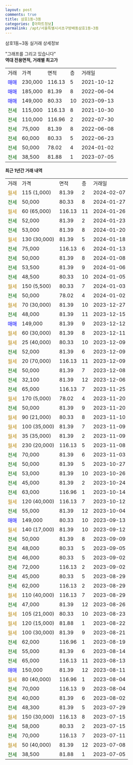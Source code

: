 ```yaml
---
layout: post
comments: true
title: 삼호1동~3동
categories: [아파트정보]
permalink: /apt/서울특별시서초구방배동삼호1동~3동
---
```


삼호1동~3동 실거래 상세정보

<script type="text/javascript">
  google.charts.load('current', {'packages':['line', 'corechart']});
  google.charts.setOnLoadCallback(drawChart);

  function drawChart() {
    var data = new google.visualization.DataTable();
    data.addColumn('date', '거래일');
    data.addColumn('number', "매매");
    data.addColumn('number', "전세");
    data.addColumn('number', "전매");

    data.addRows([[new Date(Date.parse("2024-02-07")), null, null, null], [new Date(Date.parse("2024-01-27")), null, 50000, null], [new Date(Date.parse("2024-01-26")), null, null, null], [new Date(Date.parse("2024-01-23")), null, 52000, null], [new Date(Date.parse("2024-01-20")), null, 53000, null], [new Date(Date.parse("2024-01-18")), null, null, null], [new Date(Date.parse("2024-01-13")), null, 75000, null], [new Date(Date.parse("2024-01-08")), null, 50000, null], [new Date(Date.parse("2024-01-06")), null, 53500, null], [new Date(Date.parse("2024-01-05")), null, 48500, null], [new Date(Date.parse("2024-01-03")), null, null, null], [new Date(Date.parse("2024-01-02")), null, 50000, null], [new Date(Date.parse("2023-12-27")), null, null, null], [new Date(Date.parse("2023-12-15")), null, 48000, null], [new Date(Date.parse("2023-12-12")), 149000, null, null], [new Date(Date.parse("2023-12-11")), null, null, null], [new Date(Date.parse("2023-12-09")), null, null, null], [new Date(Date.parse("2023-12-09")), null, 52000, null], [new Date(Date.parse("2023-12-09")), null, null, null], [new Date(Date.parse("2023-12-08")), null, 50000, null], [new Date(Date.parse("2023-12-06")), null, 32100, null], [new Date(Date.parse("2023-11-25")), null, 65000, null], [new Date(Date.parse("2023-11-20")), null, null, null], [new Date(Date.parse("2023-11-20")), null, 50000, null], [new Date(Date.parse("2023-11-10")), null, null, null], [new Date(Date.parse("2023-11-09")), null, null, null], [new Date(Date.parse("2023-11-09")), null, null, null], [new Date(Date.parse("2023-11-08")), null, null, null], [new Date(Date.parse("2023-11-03")), null, 70000, null], [new Date(Date.parse("2023-10-27")), null, 50000, null], [new Date(Date.parse("2023-10-26")), null, 53000, null], [new Date(Date.parse("2023-10-24")), null, 45000, null], [new Date(Date.parse("2023-10-14")), null, 63000, null], [new Date(Date.parse("2023-10-12")), null, null, null], [new Date(Date.parse("2023-10-04")), null, 55000, null], [new Date(Date.parse("2023-09-13")), 149000, null, null], [new Date(Date.parse("2023-09-12")), null, null, null], [new Date(Date.parse("2023-09-09")), null, 50000, null], [new Date(Date.parse("2023-09-05")), null, 48000, null], [new Date(Date.parse("2023-09-02")), null, 46000, null], [new Date(Date.parse("2023-09-02")), null, 72000, null], [new Date(Date.parse("2023-08-29")), null, 45000, null], [new Date(Date.parse("2023-08-29")), null, 62000, null], [new Date(Date.parse("2023-08-29")), null, null, null], [new Date(Date.parse("2023-08-26")), null, 47000, null], [new Date(Date.parse("2023-08-23")), null, null, null], [new Date(Date.parse("2023-08-22")), null, null, null], [new Date(Date.parse("2023-08-21")), null, null, null], [new Date(Date.parse("2023-08-19")), null, 62000, null], [new Date(Date.parse("2023-08-14")), null, 55000, null], [new Date(Date.parse("2023-08-13")), null, 65000, null], [new Date(Date.parse("2023-08-11")), 150000, null, null], [new Date(Date.parse("2023-08-04")), null, null, null], [new Date(Date.parse("2023-08-04")), null, 70000, null], [new Date(Date.parse("2023-08-02")), null, 40000, null], [new Date(Date.parse("2023-07-29")), null, 48300, null], [new Date(Date.parse("2023-07-15")), null, null, null], [new Date(Date.parse("2023-07-15")), null, 58000, null], [new Date(Date.parse("2023-07-11")), null, 70000, null], [new Date(Date.parse("2023-07-08")), null, null, null], [new Date(Date.parse("2023-07-05")), null, 38500, null]]);

    var options = {
      hAxis: {
        format: 'yyyy/MM/dd'
      },    
      lineWidth: 0,
      pointsVisible: true,    
      title: '최근 1년간 유형별 실거래가 분포',
      legend: { position: 'bottom' }
    };

    var formatter = new google.visualization.NumberFormat({pattern:'###,###'} );
    formatter.format(data, 1);
    formatter.format(data, 2);
    
    setTimeout(function() {
        var chart = new google.visualization.LineChart(document.getElementById('columnchart_material'));
        chart.draw(data, (options));
        document.getElementById('loading').style.display = 'none';
    }, 200);
  }
</script>


<div id="loading" style="z-index:20; display: block; margin-left: 0px">"그래프를 그리고 있습니다"</div>
<div id="columnchart_material" style="width: 95%; margin-left: 0px; display: block"></div>
<!-- contents start -->
<b>역대 전용면적, 거래별 최고가</b>
<table class="sortable">
    <tr>
      <td>거래</td>
      <td>가격</td>
      <td>면적</td>
      <td>층</td>
      <td>거래일</td>
    </tr>
        <tr>
          <td><a style="color: blue">매매</a></td>
          <td>230,000</td>
          <td>116.13</td>
          <td>5</td>
          <td>2021-10-12</td>
        </tr>            <tr>
          <td><a style="color: blue">매매</a></td>
          <td>185,000</td>
          <td>81.39</td>
          <td>8</td>
          <td>2022-06-04</td>
        </tr>            <tr>
          <td><a style="color: blue">매매</a></td>
          <td>149,000</td>
          <td>80.33</td>
          <td>10</td>
          <td>2023-09-13</td>
        </tr>        
        <tr>
              <td><a style="color: darkgreen">전세</a></td>
              <td>115,000</td>
              <td>116.13</td>
              <td>8</td>
              <td>2021-10-30</td>
            </tr>            <tr>
              <td><a style="color: darkgreen">전세</a></td>
              <td>110,000</td>
              <td>116.96</td>
              <td>2</td>
              <td>2022-07-30</td>
            </tr>            <tr>
              <td><a style="color: darkgreen">전세</a></td>
              <td>75,000</td>
              <td>81.39</td>
              <td>8</td>
              <td>2022-06-08</td>
            </tr>            <tr>
              <td><a style="color: darkgreen">전세</a></td>
              <td>60,000</td>
              <td>80.33</td>
              <td>5</td>
              <td>2022-06-23</td>
            </tr>            <tr>
              <td><a style="color: darkgreen">전세</a></td>
              <td>50,000</td>
              <td>78.02</td>
              <td>4</td>
              <td>2024-01-02</td>
            </tr>            <tr>
              <td><a style="color: darkgreen">전세</a></td>
              <td>38,500</td>
              <td>81.88</td>
              <td>1</td>
              <td>2023-07-05</td>
            </tr>        
    
</table>

<b>최근 1년간 거래 내역</b>

<table class="sortable">
    <tr>
      <td>거래</td>
      <td>가격</td>
      <td>면적</td>
      <td>층</td>
      <td>거래일</td>
    </tr>
    <tr>
      <td><a style="color: darkgoldenrod">월세</a></td>
      <td>115 (1,000)</td>
      <td>81.39</td>
      <td>2</td>
      <td>2024-02-07</td>
    </tr>          <tr>
      <td><a style="color: darkgreen">전세</a></td>
      <td>50,000</td>
      <td>80.33</td>
      <td>8</td>
      <td>2024-01-27</td>
    </tr>          <tr>
      <td><a style="color: darkgoldenrod">월세</a></td>
      <td>60 (65,000)</td>
      <td>116.13</td>
      <td>11</td>
      <td>2024-01-26</td>
    </tr>          <tr>
      <td><a style="color: darkgreen">전세</a></td>
      <td>52,000</td>
      <td>81.39</td>
      <td>2</td>
      <td>2024-01-23</td>
    </tr>          <tr>
      <td><a style="color: darkgreen">전세</a></td>
      <td>53,000</td>
      <td>81.39</td>
      <td>8</td>
      <td>2024-01-20</td>
    </tr>          <tr>
      <td><a style="color: darkgoldenrod">월세</a></td>
      <td>130 (30,000)</td>
      <td>81.39</td>
      <td>5</td>
      <td>2024-01-18</td>
    </tr>          <tr>
      <td><a style="color: darkgreen">전세</a></td>
      <td>75,000</td>
      <td>116.13</td>
      <td>6</td>
      <td>2024-01-13</td>
    </tr>          <tr>
      <td><a style="color: darkgreen">전세</a></td>
      <td>50,000</td>
      <td>81.39</td>
      <td>8</td>
      <td>2024-01-08</td>
    </tr>          <tr>
      <td><a style="color: darkgreen">전세</a></td>
      <td>53,500</td>
      <td>81.39</td>
      <td>9</td>
      <td>2024-01-06</td>
    </tr>          <tr>
      <td><a style="color: darkgreen">전세</a></td>
      <td>48,500</td>
      <td>80.33</td>
      <td>10</td>
      <td>2024-01-05</td>
    </tr>          <tr>
      <td><a style="color: darkgoldenrod">월세</a></td>
      <td>150 (5,500)</td>
      <td>80.33</td>
      <td>7</td>
      <td>2024-01-03</td>
    </tr>          <tr>
      <td><a style="color: darkgreen">전세</a></td>
      <td>50,000</td>
      <td>78.02</td>
      <td>4</td>
      <td>2024-01-02</td>
    </tr>          <tr>
      <td><a style="color: darkgoldenrod">월세</a></td>
      <td>70 (30,000)</td>
      <td>81.39</td>
      <td>10</td>
      <td>2023-12-27</td>
    </tr>          <tr>
      <td><a style="color: darkgreen">전세</a></td>
      <td>48,000</td>
      <td>81.39</td>
      <td>11</td>
      <td>2023-12-15</td>
    </tr>          <tr>
      <td><a style="color: blue">매매</a></td>
      <td>149,000</td>
      <td>81.39</td>
      <td>9</td>
      <td>2023-12-12</td>
    </tr>          <tr>
      <td><a style="color: darkgoldenrod">월세</a></td>
      <td>60 (30,000)</td>
      <td>81.39</td>
      <td>8</td>
      <td>2023-12-11</td>
    </tr>          <tr>
      <td><a style="color: darkgoldenrod">월세</a></td>
      <td>25 (40,000)</td>
      <td>80.33</td>
      <td>10</td>
      <td>2023-12-09</td>
    </tr>          <tr>
      <td><a style="color: darkgreen">전세</a></td>
      <td>52,000</td>
      <td>81.39</td>
      <td>6</td>
      <td>2023-12-09</td>
    </tr>          <tr>
      <td><a style="color: darkgoldenrod">월세</a></td>
      <td>20 (70,000)</td>
      <td>116.13</td>
      <td>11</td>
      <td>2023-12-09</td>
    </tr>          <tr>
      <td><a style="color: darkgreen">전세</a></td>
      <td>50,000</td>
      <td>81.39</td>
      <td>7</td>
      <td>2023-12-08</td>
    </tr>          <tr>
      <td><a style="color: darkgreen">전세</a></td>
      <td>32,100</td>
      <td>81.39</td>
      <td>12</td>
      <td>2023-12-06</td>
    </tr>          <tr>
      <td><a style="color: darkgreen">전세</a></td>
      <td>65,000</td>
      <td>116.13</td>
      <td>7</td>
      <td>2023-11-25</td>
    </tr>          <tr>
      <td><a style="color: darkgoldenrod">월세</a></td>
      <td>170 (5,000)</td>
      <td>78.02</td>
      <td>4</td>
      <td>2023-11-20</td>
    </tr>          <tr>
      <td><a style="color: darkgreen">전세</a></td>
      <td>50,000</td>
      <td>81.39</td>
      <td>9</td>
      <td>2023-11-20</td>
    </tr>          <tr>
      <td><a style="color: darkgoldenrod">월세</a></td>
      <td>90 (21,000)</td>
      <td>80.33</td>
      <td>8</td>
      <td>2023-11-10</td>
    </tr>          <tr>
      <td><a style="color: darkgoldenrod">월세</a></td>
      <td>100 (35,000)</td>
      <td>81.39</td>
      <td>7</td>
      <td>2023-11-09</td>
    </tr>          <tr>
      <td><a style="color: darkgoldenrod">월세</a></td>
      <td>35 (35,000)</td>
      <td>81.39</td>
      <td>2</td>
      <td>2023-11-09</td>
    </tr>          <tr>
      <td><a style="color: darkgoldenrod">월세</a></td>
      <td>230 (20,000)</td>
      <td>116.13</td>
      <td>5</td>
      <td>2023-11-08</td>
    </tr>          <tr>
      <td><a style="color: darkgreen">전세</a></td>
      <td>70,000</td>
      <td>81.39</td>
      <td>6</td>
      <td>2023-11-03</td>
    </tr>          <tr>
      <td><a style="color: darkgreen">전세</a></td>
      <td>50,000</td>
      <td>81.39</td>
      <td>5</td>
      <td>2023-10-27</td>
    </tr>          <tr>
      <td><a style="color: darkgreen">전세</a></td>
      <td>53,000</td>
      <td>81.39</td>
      <td>10</td>
      <td>2023-10-26</td>
    </tr>          <tr>
      <td><a style="color: darkgreen">전세</a></td>
      <td>45,000</td>
      <td>81.39</td>
      <td>2</td>
      <td>2023-10-24</td>
    </tr>          <tr>
      <td><a style="color: darkgreen">전세</a></td>
      <td>63,000</td>
      <td>116.96</td>
      <td>1</td>
      <td>2023-10-14</td>
    </tr>          <tr>
      <td><a style="color: darkgoldenrod">월세</a></td>
      <td>120 (40,000)</td>
      <td>116.13</td>
      <td>7</td>
      <td>2023-10-12</td>
    </tr>          <tr>
      <td><a style="color: darkgreen">전세</a></td>
      <td>55,000</td>
      <td>81.39</td>
      <td>12</td>
      <td>2023-10-04</td>
    </tr>          <tr>
      <td><a style="color: blue">매매</a></td>
      <td>149,000</td>
      <td>80.33</td>
      <td>10</td>
      <td>2023-09-13</td>
    </tr>          <tr>
      <td><a style="color: darkgoldenrod">월세</a></td>
      <td>140 (17,000)</td>
      <td>81.39</td>
      <td>10</td>
      <td>2023-09-12</td>
    </tr>          <tr>
      <td><a style="color: darkgreen">전세</a></td>
      <td>50,000</td>
      <td>81.39</td>
      <td>8</td>
      <td>2023-09-09</td>
    </tr>          <tr>
      <td><a style="color: darkgreen">전세</a></td>
      <td>48,000</td>
      <td>80.33</td>
      <td>5</td>
      <td>2023-09-05</td>
    </tr>          <tr>
      <td><a style="color: darkgreen">전세</a></td>
      <td>46,000</td>
      <td>80.33</td>
      <td>5</td>
      <td>2023-09-02</td>
    </tr>          <tr>
      <td><a style="color: darkgreen">전세</a></td>
      <td>72,000</td>
      <td>116.13</td>
      <td>2</td>
      <td>2023-09-02</td>
    </tr>          <tr>
      <td><a style="color: darkgreen">전세</a></td>
      <td>45,000</td>
      <td>80.33</td>
      <td>5</td>
      <td>2023-08-29</td>
    </tr>          <tr>
      <td><a style="color: darkgreen">전세</a></td>
      <td>62,000</td>
      <td>116.13</td>
      <td>2</td>
      <td>2023-08-29</td>
    </tr>          <tr>
      <td><a style="color: darkgoldenrod">월세</a></td>
      <td>110 (40,000)</td>
      <td>116.13</td>
      <td>7</td>
      <td>2023-08-29</td>
    </tr>          <tr>
      <td><a style="color: darkgreen">전세</a></td>
      <td>47,000</td>
      <td>81.39</td>
      <td>12</td>
      <td>2023-08-26</td>
    </tr>          <tr>
      <td><a style="color: darkgoldenrod">월세</a></td>
      <td>105 (21,000)</td>
      <td>80.33</td>
      <td>10</td>
      <td>2023-08-23</td>
    </tr>          <tr>
      <td><a style="color: darkgoldenrod">월세</a></td>
      <td>120 (15,000)</td>
      <td>81.88</td>
      <td>1</td>
      <td>2023-08-22</td>
    </tr>          <tr>
      <td><a style="color: darkgoldenrod">월세</a></td>
      <td>100 (30,000)</td>
      <td>81.39</td>
      <td>9</td>
      <td>2023-08-21</td>
    </tr>          <tr>
      <td><a style="color: darkgreen">전세</a></td>
      <td>62,000</td>
      <td>116.96</td>
      <td>1</td>
      <td>2023-08-19</td>
    </tr>          <tr>
      <td><a style="color: darkgreen">전세</a></td>
      <td>55,000</td>
      <td>81.39</td>
      <td>6</td>
      <td>2023-08-14</td>
    </tr>          <tr>
      <td><a style="color: darkgreen">전세</a></td>
      <td>65,000</td>
      <td>116.13</td>
      <td>11</td>
      <td>2023-08-13</td>
    </tr>          <tr>
      <td><a style="color: blue">매매</a></td>
      <td>150,000</td>
      <td>81.39</td>
      <td>12</td>
      <td>2023-08-11</td>
    </tr>          <tr>
      <td><a style="color: darkgoldenrod">월세</a></td>
      <td>80 (40,000)</td>
      <td>116.96</td>
      <td>1</td>
      <td>2023-08-04</td>
    </tr>          <tr>
      <td><a style="color: darkgreen">전세</a></td>
      <td>70,000</td>
      <td>116.13</td>
      <td>9</td>
      <td>2023-08-04</td>
    </tr>          <tr>
      <td><a style="color: darkgreen">전세</a></td>
      <td>40,000</td>
      <td>81.39</td>
      <td>6</td>
      <td>2023-08-02</td>
    </tr>          <tr>
      <td><a style="color: darkgreen">전세</a></td>
      <td>48,300</td>
      <td>81.39</td>
      <td>5</td>
      <td>2023-07-29</td>
    </tr>          <tr>
      <td><a style="color: darkgoldenrod">월세</a></td>
      <td>150 (30,000)</td>
      <td>116.13</td>
      <td>8</td>
      <td>2023-07-15</td>
    </tr>          <tr>
      <td><a style="color: darkgreen">전세</a></td>
      <td>58,000</td>
      <td>80.33</td>
      <td>2</td>
      <td>2023-07-15</td>
    </tr>          <tr>
      <td><a style="color: darkgreen">전세</a></td>
      <td>70,000</td>
      <td>116.13</td>
      <td>7</td>
      <td>2023-07-11</td>
    </tr>          <tr>
      <td><a style="color: darkgoldenrod">월세</a></td>
      <td>50 (40,000)</td>
      <td>81.39</td>
      <td>12</td>
      <td>2023-07-08</td>
    </tr>          <tr>
      <td><a style="color: darkgreen">전세</a></td>
      <td>38,500</td>
      <td>81.88</td>
      <td>1</td>
      <td>2023-07-05</td>
    </tr>      </table>
<!-- contents end -->    

